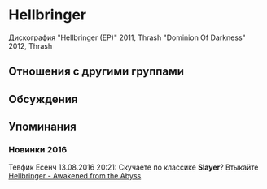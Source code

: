 # Hellbringer

Дискография
"Hellbringer (EP)" 2011, Thrash
"Dominion Of Darkness" 2012, Thrash

## Отношения с другими группами


## Обсуждения


## Упоминания

### Новинки 2016

Тевфик Есенч 13.08.2016 20:21:
Скучаете по классике <B>Slayer</B>? Втыкайте <A HREF="http://hellbringer.bandcamp.com/album/awakened-from-the-abyss" TARGET="_blank">Hellbringer - Awakened from the Abyss</A>.

